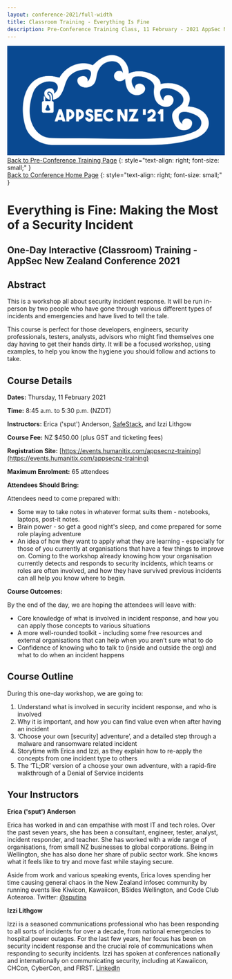 ```yaml
---
layout: conference-2021/full-width
title: Classroom Training - Everything Is Fine
description: Pre-Conference Training Class, 11 February - 2021 AppSec NZ Conference
---
```


[![Web Banner](/assets/images/2021_Banner_Graphic.png)](/conference-2021/)   
[Back to Pre-Conference Training Page](training.md)
{: style="text-align: right; font-size: small;" }   
[Back to Conference Home Page](index.md)
{: style="text-align: right; font-size: small;" }   

# Everything is Fine: Making the Most of a Security Incident

## One-Day Interactive (Classroom) Training - AppSec New Zealand Conference 2021

## Abstract

This is a workshop all about security incident response. It will be run in-person by two people who have gone through various different types of incidents and emergencies and have lived to tell the tale.

This course is perfect for those developers, engineers, security professionals, testers, analysts, advisors who might find themselves one day having to get their hands dirty. It will be a focused workshop, using examples, to help you know the hygiene you should follow and actions to take.

## Course Details 

**Dates:** Thursday, 11 February 2021

**Time:** 8:45 a.m. to 5:30 p.m. (NZDT)

**Instructors:** Erica ('sput') Anderson, [SafeStack](https://safestack.io), and Izzi Lithgow

**Course Fee:** NZ $450.00 (plus GST and ticketing fees)

**Registration Site:** [https://events.humanitix.com/appsecnz-training](https://events.humanitix.com/appsecnz-training)

**Maximum Enrolment:** 65 attendees

**Attendees Should Bring:** 

Attendees need to come prepared with: 

* Some way to take notes in whatever format suits them - notebooks, laptops, post-it notes. 
* Brain power - so get a good night's sleep, and come prepared for some role playing adventure
* An idea of how they want to apply what they are learning - especially for those of you currently at organisations that have a few things to improve on. Coming to the workshop already knowing how your organisation currently detects and responds to security incidents, which teams or roles are often involved, and how they have survived previous incidents can all help you know where to begin.
  
**Course Outcomes:**

By the end of the day, we are hoping the attendees will leave with: 

* Core knowledge of what is involved in incident response, and how you can apply those concepts to various situations
* A more well-rounded toolkit - including some free resources and external organisations that can help when you aren’t sure what to do
* Confidence of knowing who to talk to (inside and outside the org) and what to do when an incident happens

## Course Outline

During this one-day workshop, we are going to: 

1. Understand what is involved in security incident response, and who is involved
1. Why it is important, and how you can find value even when after having an incident
1. ‘Choose your own [security] adventure’, and a detailed step through a malware and ransomware related incident
1. Storytime with Erica and Izzi, as they explain how to re-apply the concepts from one incident type to others
1. The ‘TL;DR’ version of a choose your own adventure, with a rapid-fire walkthrough of a Denial of Service incidents

## Your Instructors  

**Erica ('sput') Anderson**

Erica has worked in and can empathise with most IT and tech roles. Over the past seven years, she has been a consultant, engineer, tester, analyst, incident responder, and teacher. She has worked with a wide range of organisations, from small NZ businesses to global corporations. Being in Wellington, she has also done her share of public sector work. She knows what it feels like to try and move fast while staying secure.

Aside from work and various speaking events, Erica loves spending her time causing general chaos in the New Zealand infosec community by running events like Kiwicon, Kawaiicon, BSides Wellington, and Code Club Aotearoa. Twitter: [@sputina](https://www.twitter.com/sputina)

**Izzi Lithgow**

Izzi is a seasoned communications professional who has been responding to all sorts of incidents for over a decade, from national emergencies to hospital power outages. For the last few years, her focus has been on security incident response and the crucial role of communications when responding to security incidents. Izzi has spoken at conferences nationally and internationally on communicating security, including at Kawaiicon, CHCon, CyberCon, and FIRST. [LinkedIn](https://www.linkedin.com/in/izzilithgow/)

